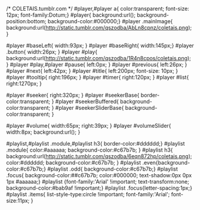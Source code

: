 /*                                                                                                COLETAIS.tumblr.com                                                                                                */
#player,#player a{ color:transparent;  font-size: 12px; font-family:Dotum;}
#player{ background:url(); background-position:bottom; background-color:#000000;}
#player .mainImage{ background:url(http://static.tumblr.com/qszodba/AbLn8cpnz/coletais.png); }

#player #baseLeft{ width:93px; }
#player #baseRight{ width:145px;}
#player .button{  width:26px; }
#player #play{ background:url(http://static.tumblr.com/qszodba/1R4n8cpos/coletais.png); }
#player #play,#player #pause{ left:0px; }
#player #previous{ left:26px; }
#player #next{ left:42px; }
#player #title{ left:200px;  font-size: 10px; }
#player #tooltip{ right:196px; }
#player #timer{ right:120px;  }
#player #list{ right:1270px; }

#player #seeker{ right:320px; }
#player #seekerBase{ border-color:transparent;  }
#player #seekerBuffered{ background-color:transparent; }
#player #seekerSliderBase{ background-color:transparent; }

#player #volume{ width:65px; right:39px; }
#player #volumeSlider{ width:8px; background:url(); }

#playlist,#playlist .module,#playlist h3{ border-color:#dddddd;}
#playlist .module{  color:#aaaaaa; background-color:#c67b7b; }
#playlist h3{ background:url(http://static.tumblr.com/qszodba/6eqn872hp/coletais.png); color:#dddddd; background-color:#c67b7b;  }
#playlist .even{background-color:#c67b7b;}
#playlist .odd{ background-color:#c67b7b;}
#playlist .focus{ background-color:##c67b7b; color:#000000; text-shadow:0px 0px 1px #aaaaaa;}
#playlist {font-family:'Arial' !important; text-transform:none; background-color:#bab9af !important;} 
#playlist .focus{letter-spacing:1px;} 
#playlist .items{ list-style-type:circle !important; font-family:'Arial'; font-size:11px; }
